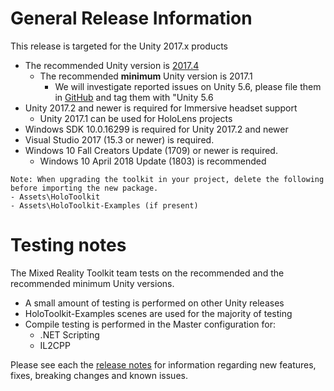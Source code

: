 # General Release Information

This release is targeted for the Unity 2017.x products 
- The recommended Unity version is [2017.4](https://unity3d.com/unity/qa/lts-releases?_ga=2.10765437.818138280.1527115303-289721018.1521153098)
    - The recommended **minimum** Unity version is 2017.1
        - We will investigate reported issues on Unity 5.6, please file them in [GitHub](https://github.com/Microsoft/MixedRealityToolkit-Unity/issues) and tag them with "Unity 5.6
- Unity 2017.2 and newer is required for Immersive headset support
    - Unity 2017.1 can be used for HoloLens projects
- Windows SDK 10.0.16299 is required for Unity 2017.2 and newer
- Visual Studio 2017 (15.3 or newer) is required.
- Windows 10 Fall Creators Update (1709) or newer is required.
    - Windows 10 April 2018 Update (1803) is recommended 

```
Note: When upgrading the toolkit in your project, delete the following before importing the new package.
- Assets\HoloToolkit
- Assets\HoloToolkit-Examples (if present)
```

# Testing notes

The Mixed Reality Toolkit team tests on the recommended and the recommended minimum Unity versions.
- A small amount of testing is performed on other Unity releases
- HoloToolkit-Examples scenes are used for the majority of testing
- Compile testing is performed in the Master configuration for:
    - .NET Scripting
    - IL2CPP

Please see each the [release notes](https://github.com/Microsoft/MixedRealityToolkit-Unity/releases/latest) for information regarding new features, fixes, breaking changes and known issues.